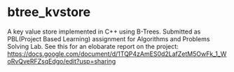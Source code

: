 # btree_kvstore
A key value store implemented in C++ using B-Trees.
Submitted as PBL(Project Based Learning) assignment for Algorithms and Problems Solving Lab.
See this for an elobarate report on the project: https://docs.google.com/document/d/1TQP4zAmES0d2LafZetM5OwFk_1_WoRvQveRFZsqEdgo/edit?usp=sharing
